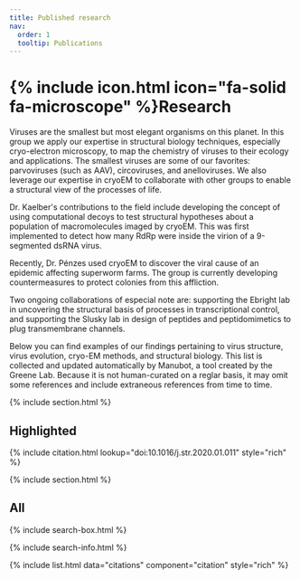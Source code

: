 ```yaml
---
title: Published research
nav:
  order: 1
  tooltip: Publications
---
```


# {% include icon.html icon="fa-solid fa-microscope" %}Research

Viruses are the smallest but most elegant organisms on this planet. In this group we apply our expertise in structural biology techniques, especially cryo-electron microscopy, to map the chemistry of viruses to their ecology and applications. The smallest viruses are some of our favorites: parvoviruses (such as AAV), circoviruses, and anelloviruses. We also leverage our expertise in cryoEM to collaborate with other groups to enable a structural view of the processes of life.

Dr. Kaelber's contributions to the field include developing the concept of using computational decoys to test structural hypotheses about a population of macromolecules imaged by cryoEM. This was first implemented to detect how many RdRp were inside the virion of a 9-segmented dsRNA virus. 

Recently, Dr. Pénzes used cryoEM to discover the viral cause of an epidemic affecting superworm farms. The group is currently developing countermeasures to protect colonies from this affliction.

Two ongoing collaborations of especial note are: supporting the Ebright lab in uncovering the structural basis of processes in transcriptional control, and supporting the Slusky lab in design of peptides and peptidomimetics to plug transmembrane channels.

Below you can find examples of our findings pertaining to virus structure, virus evolution, cryo-EM methods, and structural biology. This list is collected and updated automatically by Manubot, a tool created by the Greene Lab. Because it is not human-curated on a reglar basis, it may omit some references and include extraneous references from time to time.

{% include section.html %}

## Highlighted

{% include citation.html lookup="doi:10.1016/j.str.2020.01.011" style="rich" %}

{% include section.html %}

## All

{% include search-box.html %}

{% include search-info.html %}

{% include list.html data="citations" component="citation" style="rich" %}

